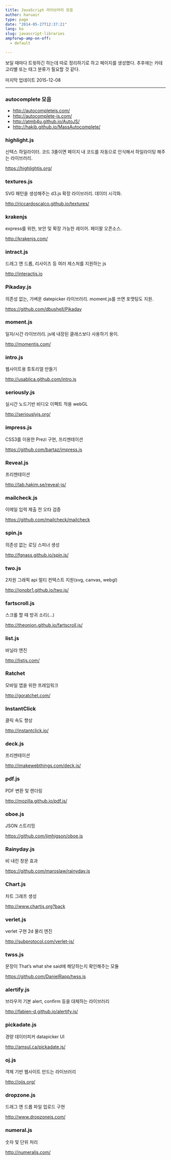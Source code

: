 ```yaml
---
title: JavaScript 라이브러리 모음
author: haruair
type: page
date: "2014-05-27T12:37:21"
lang: ko
slug: javascript-libraries
ampforwp-amp-on-off:
  - default

---
```

보일 때마다 트윗하긴 하는데 따로 정리하기로 하고 페이지를 생성했다. 추후에는 카테고리별 또는 태그 분류가 필요할 것 같다.

마지막 업데이트 2015-12-08

* * *

### autocomplete 모음

  * <http://autocompletejs.com/>
  * <http://autocomplete-js.com/>
  * <http://atmb4u.github.io/AutoJS/>
  * <http://hakib.github.io/MassAutocomplete/>

### highlight.js

신텍스 하일라이터. 코드 3줄이면 페이지 내 코드를 자동으로 인식해서 하일라이팅 해주는 라이브러리.
  
<https://highlightjs.org/>

### textures.js

SVG 패턴을 생성해주는 d3.js 확장 라이브러리. 데이터 시각화.
  
<http://riccardoscalco.github.io/textures/>

### krakenjs

express를 위한, 보안 및 확장 가능한 레이어. 페이팔 오픈소스.
  
<http://krakenjs.com/>

### intract.js

드래그 앤 드롭, 리사이즈 등 여러 제스처를 지원하는 js
  
<http://interactjs.io>

### Pikaday.js

의존성 없는, 가벼운 datepicker 라이브러리. moment.js를 쓰면 포맷팅도 지원.
  
<https://github.com/dbushell/Pikaday>

### moment.js

일자/시간 라이브러리. js에 내장된 클래스보다 사용하기 용이.
  
<http://momentjs.com/>

### intro.js

웹사이트용 튜토리얼 만들기
  
<http://usablica.github.com/intro.js>

### seriously.js

실시간 노드기반 비디오 이펙트 적용 webGL
  
<http://seriouslyjs.org/>

### impress.js

CSS3를 이용한 Prezi 구현, 프리젠테이션
  
<https://github.com/bartaz/impress.js>

### Reveal.js

프리젠테이션
  
<http://lab.hakim.se/reveal-js/>

### mailcheck.js

이메일 입력 제출 전 오타 검증
  
<https://github.com/mailcheck/mailcheck>

### spin.js

의존성 없는 로딩 스피너 생성
  
<http://fgnass.github.io/spin.js/>

### two.js

2차원 그래픽 api 멀티 컨텍스트 지원(svg, canvas, webgl)
  
<http://jonobr1.github.io/two.js/>

### fartscroll.js

스크롤 할 때 방귀 소리(&#8230;)
  
<http://theonion.github.io/fartscroll.js/>

### list.js

바닐라 엔진
  
<http://listjs.com/>

### Ratchet

모바일 앱을 위한 프레임워크
  
<http://goratchet.com/>

### InstantClick

클릭 속도 향상
  
<http://instantclick.io/>

### deck.js

프리젠테이션
  
<http://imakewebthings.com/deck.js/>

### pdf.js

PDF 변환 및 렌더링
  
<http://mozilla.github.io/pdf.js/>

### oboe.js

JSON 스트리밍
  
<https://github.com/jimhigson/oboe.js>

### Rainyday.js

비 내린 창문 효과
  
<https://github.com/maroslaw/rainyday.js>

### Chart.js

차트 그래프 생성
  
<http://www.chartjs.org?back>

### verlet.js

verlet 구현 2d 물리 엔진
  
<http://subprotocol.com/verlet-js/>

### twss.js

문장이 That&#8217;s what she said에 해당하는지 확인해주는 모듈
  
<https://github.com/DanielRapp/twss.js>

### alertify.js

브라우저 기본 alert, confirm 등을 대체하는 라이브러리
  
<http://fabien-d.github.io/alertify.js/>

### pickadate.js

경량 데이터피커 datapicker UI
  
<http://amsul.ca/pickadate.js/>

### oj.js

객체 기반 웹사이트 만드는 라이브러리
  
<http://ojjs.org/>

### dropzone.js

드래그 앤 드롭 파일 업로드 구현
  
<http://www.dropzonejs.com/>

### numeral.js

숫자 및 단위 처리
  
<http://numeraljs.com/>